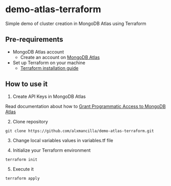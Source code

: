 # demo-atlas-terraform
Simple demo of cluster creation in MongoDB Atlas using Terraform 

## Pre-requirements
- MongoDB Atlas account
  - Create an account on [MongoDB Atlas](https://cloud.mongodb.com) 
- Set up Terraform on your machine
  - [Terraform installation guide ](https://developer.hashicorp.com/terraform/install?product_intent=terraform)

## How to use it

1. Create API Keys in MongoDB Atlas

Read documentation about how to [Grant Programmatic Access to MongoDB Atlas](https://www.mongodb.com/docs/atlas/configure-api-access/#grant-programmatic-access-to-service)

2. Clone repository
```
git clone https://github.com/alxmancilla/demo-atlas-terraform.git
```

3. Change local variables values in variables.tf file


4. Initialize your Terraform environment
```
terraform init
```

5. Execute it
```
terraform apply
```

